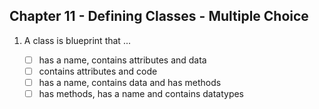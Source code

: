 ## Chapter 11 - Defining Classes - Multiple Choice

1. A class is blueprint that ...

    * [ ] has a name, contains attributes and data
    * [ ] contains attributes and code
    * [ ] has a name, contains data and has methods
    * [ ] has methods, has a name and contains datatypes
